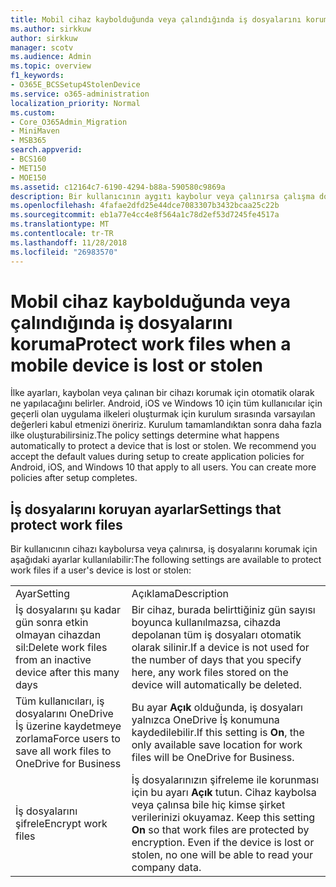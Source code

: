 ```yaml
---
title: Mobil cihaz kaybolduğunda veya çalındığında iş dosyalarını koruma
ms.author: sirkkuw
author: sirkkuw
manager: scotv
ms.audience: Admin
ms.topic: overview
f1_keywords:
- O365E_BCSSetup4StolenDevice
ms.service: o365-administration
localization_priority: Normal
ms.custom:
- Core_O365Admin_Migration
- MiniMaven
- MSB365
search.appverid:
- BCS160
- MET150
- MOE150
ms.assetid: c12164c7-6190-4294-b88a-590580c9869a
description: Bir kullanıcının aygıtı kaybolur veya çalınırsa çalışma dosyaları korumak kullanılabilir ayarları hakkında bilgi edinin.
ms.openlocfilehash: 4fafae2dfd25e44dce7083307b3432bcaa25c22b
ms.sourcegitcommit: eb1a77e4cc4e8f564a1c78d2ef53d7245fe4517a
ms.translationtype: MT
ms.contentlocale: tr-TR
ms.lasthandoff: 11/28/2018
ms.locfileid: "26983570"
---
```

# <a name="protect-work-files-when-a-mobile-device-is-lost-or-stolen"></a><span data-ttu-id="ea469-103">Mobil cihaz kaybolduğunda veya çalındığında iş dosyalarını koruma</span><span class="sxs-lookup"><span data-stu-id="ea469-103">Protect work files when a mobile device is lost or stolen</span></span>

<span data-ttu-id="ea469-p101">İlke ayarları, kaybolan veya çalınan bir cihazı korumak için otomatik olarak ne yapılacağını belirler. Android, iOS ve Windows 10 için tüm kullanıcılar için geçerli olan uygulama ilkeleri oluşturmak için kurulum sırasında varsayılan değerleri kabul etmenizi öneririz. Kurulum tamamlandıktan sonra daha fazla ilke oluşturabilirsiniz.</span><span class="sxs-lookup"><span data-stu-id="ea469-p101">The policy settings determine what happens automatically to protect a device that is lost or stolen. We recommend you accept the default values during setup to create application policies for Android, iOS, and Windows 10 that apply to all users. You can create more policies after setup completes.</span></span>
  
## <a name="settings-that-protect-work-files"></a><span data-ttu-id="ea469-107">İş dosyalarını koruyan ayarlar</span><span class="sxs-lookup"><span data-stu-id="ea469-107">Settings that protect work files</span></span>

<span data-ttu-id="ea469-108">Bir kullanıcının cihazı kaybolursa veya çalınırsa, iş dosyalarını korumak için aşağıdaki ayarlar kullanılabilir:</span><span class="sxs-lookup"><span data-stu-id="ea469-108">The following settings are available to protect work files if a user's device is lost or stolen:</span></span>
  
|||
|:-----|:-----|
|<span data-ttu-id="ea469-109">Ayar</span><span class="sxs-lookup"><span data-stu-id="ea469-109">Setting</span></span>  <br/> |<span data-ttu-id="ea469-110">Açıklama</span><span class="sxs-lookup"><span data-stu-id="ea469-110">Description</span></span>  <br/> |
|<span data-ttu-id="ea469-111">İş dosyalarını şu kadar gün sonra etkin olmayan cihazdan sil:</span><span class="sxs-lookup"><span data-stu-id="ea469-111">Delete work files from an inactive device after this many days</span></span>  <br/> |<span data-ttu-id="ea469-112">Bir cihaz, burada belirttiğiniz gün sayısı boyunca kullanılmazsa, cihazda depolanan tüm iş dosyaları otomatik olarak silinir.</span><span class="sxs-lookup"><span data-stu-id="ea469-112">If a device is not used for the number of days that you specify here, any work files stored on the device will automatically be deleted.</span></span>  <br/> |
|<span data-ttu-id="ea469-113">Tüm kullanıcıları, iş dosyalarını OneDrive İş üzerine kaydetmeye zorlama</span><span class="sxs-lookup"><span data-stu-id="ea469-113">Force users to save all work files to OneDrive for Business</span></span>  <br/> |<span data-ttu-id="ea469-114">Bu ayar **Açık** olduğunda, iş dosyaları yalnızca OneDrive İş konumuna kaydedilebilir.</span><span class="sxs-lookup"><span data-stu-id="ea469-114">If this setting is **On**, the only available save location for work files will be OneDrive for Business.</span></span>  <br/> |
|<span data-ttu-id="ea469-115">İş dosyalarını şifrele</span><span class="sxs-lookup"><span data-stu-id="ea469-115">Encrypt work files</span></span>  <br/> |<span data-ttu-id="ea469-p102">İş dosyalarınızın şifreleme ile korunması için bu ayarı **Açık** tutun. Cihaz kaybolsa veya çalınsa bile hiç kimse şirket verilerinizi okuyamaz.  </span><span class="sxs-lookup"><span data-stu-id="ea469-p102">Keep this setting **On** so that work files are protected by encryption. Even if the device is lost or stolen, no one will be able to read your company data.  </span></span><br/> |
   

